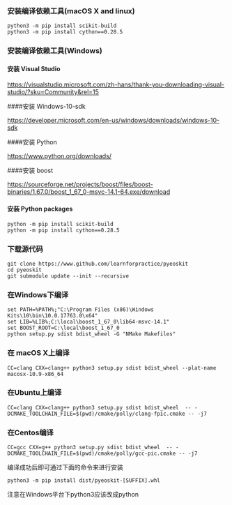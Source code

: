 ### 安装编译依赖工具(macOS X and linux)

```
python3 -m pip install scikit-build
python3 -m pip install cython==0.28.5
```

### 安装编译依赖工具(Windows)

#### 安装 Visual Studio

https://visualstudio.microsoft.com/zh-hans/thank-you-downloading-visual-studio/?sku=Community&rel=15


####安装 Windows-10-sdk

https://developer.microsoft.com/en-us/windows/downloads/windows-10-sdk


####安装 Python

https://www.python.org/downloads/


####安装 boost

https://sourceforge.net/projects/boost/files/boost-binaries/1.67.0/boost_1_67_0-msvc-14.1-64.exe/download


#### 安装 Python packages
```
python -m pip install scikit-build
python -m pip install cython==0.28.5
```

###  下载源代码

```
git clone https://www.github.com/learnforpractice/pyeoskit
cd pyeoskit
git submodule update --init --recursive
```

### 在Windows下编译
```
set PATH=%PATH%;"C:\Program Files (x86)\Windows Kits\10\bin\10.0.17763.0\x64"
set LIB=%LIB%;C:\local\boost_1_67_0\lib64-msvc-14.1"
set BOOST_ROOT=C:\local\boost_1_67_0
python setup.py sdist bdist_wheel -G "NMake Makefiles"
```

### 在 macOS X上编译
```
CC=clang CXX=clang++ python3 setup.py sdist bdist_wheel --plat-name macosx-10.9-x86_64
```

### 在Ubuntu上编译
```
CC=clang CXX=clang++ python3 setup.py sdist bdist_wheel  -- -DCMAKE_TOOLCHAIN_FILE=$(pwd)/cmake/polly/clang-fpic.cmake -- -j7
```

### 在Centos编译
```
CC=gcc CXX=g++ python3 setup.py sdist bdist_wheel  -- -DCMAKE_TOOLCHAIN_FILE=$(pwd)/cmake/polly/gcc-pic.cmake -- -j7
```

编译成功后即可通过下面的命令来进行安装
```
python3 -m pip install dist/pyeoskit-[SUFFIX].whl
```
注意在Windows平台下python3应该改成python
